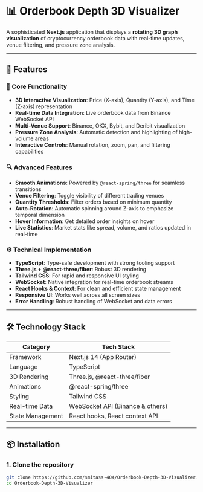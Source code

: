 # 📊 Orderbook Depth 3D Visualizer

A sophisticated **Next.js** application that displays a **rotating 3D graph visualization** of cryptocurrency orderbook data with real-time updates, venue filtering, and pressure zone analysis.

---

## 🚀 Features

### 🧩 Core Functionality
- **3D Interactive Visualization**: Price (X-axis), Quantity (Y-axis), and Time (Z-axis) representation
- **Real-time Data Integration**: Live orderbook data from Binance WebSocket API
- **Multi-Venue Support**: Binance, OKX, Bybit, and Deribit visualization
- **Pressure Zone Analysis**: Automatic detection and highlighting of high-volume areas
- **Interactive Controls**: Manual rotation, zoom, pan, and filtering capabilities

### 🔍 Advanced Features
- **Smooth Animations**: Powered by `@react-spring/three` for seamless transitions
- **Venue Filtering**: Toggle visibility of different trading venues
- **Quantity Thresholds**: Filter orders based on minimum quantity
- **Auto-Rotation**: Automatic spinning around Z-axis to emphasize temporal dimension
- **Hover Information**: Get detailed order insights on hover
- **Live Statistics**: Market stats like spread, volume, and ratios updated in real-time

### ⚙️ Technical Implementation
- **TypeScript**: Type-safe development with strong tooling support
- **Three.js + @react-three/fiber**: Robust 3D rendering
- **Tailwind CSS**: For rapid and responsive UI styling
- **WebSocket**: Native integration for real-time orderbook streams
- **React Hooks & Context**: For clean and efficient state management
- **Responsive UI**: Works well across all screen sizes
- **Error Handling**: Robust handling of WebSocket and data errors

---

## 🛠️ Technology Stack

| Category         | Tech Stack                                  |
|------------------|----------------------------------------------|
| Framework        | Next.js 14 (App Router)                     |
| Language         | TypeScript                                  |
| 3D Rendering     | Three.js, @react-three/fiber                |
| Animations       | @react-spring/three                         |
| Styling          | Tailwind CSS                                |
| Real-time Data   | WebSocket API (Binance & others)            |
| State Management | React hooks, React context API              |

---

## 📦 Installation

### 1. Clone the repository
```bash
git clone https://github.com/smitass-404/Orderbook-Depth-3D-Visualizer.git
cd Orderbook-Depth-3D-Visualizer
